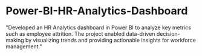 # Power-BI-HR-Analytics-Dashboard

"Developed an HR Analytics dashboard in Power BI to analyze key metrics such as employee attrition. The project enabled data-driven decision-making by visualizing trends and providing actionable insights for workforce management."

